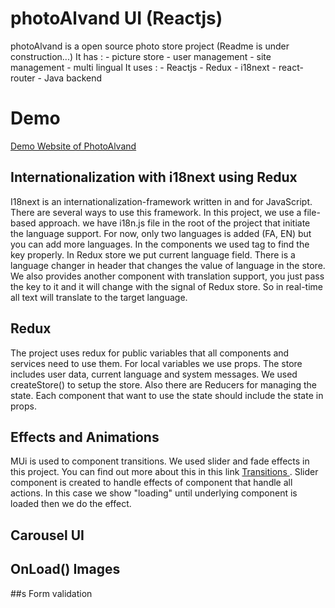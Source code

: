 # photoAlvand UI (Reactjs)
photoAlvand is a open source photo store project
(Readme is under construction...)
It has :
    - picture store
    - user management
    - site management
    - multi lingual
It uses : 
    - Reactjs
    - Redux
    - i18next
    - react-router
    - Java backend
# Demo
<a href="http://photoalvand.com/">Demo Website of PhotoAlvand<a>

## Internationalization with i18next using Redux
I18next is an internationalization-framework written in and for JavaScript. There are several ways to use this framework. In this project, we use a file-based approach. we have i18n.js file in the root of the project that initiate the language support. For now, only two languages is added (FA, EN) but you can add more languages. In the components we used <trans> tag to find the key properly. In Redux store we put current language field. There is a language changer in header that changes the value of language in the store.
We also provides another component <H3UIT> with translation support, you just pass the key to it and it will change with the signal of Redux store.
So in real-time all text will translate to the target language.
## Redux
The project uses redux for public variables that all components and services need to use them. For local variables we use props. The store includes user data, current language and system messages.
We used createStore() to setup the store. Also there are Reducers for managing the state. Each component that want to use the state should include the state in props.
## Effects and Animations
MUi is used to component transitions. We used slider and fade effects in this project. You can find out more about this in this link <a href="https://mui.com/components/transitions/"> Transitions </a>. Slider component is created to handle effects of component that handle all actions. In this case we show "loading" until underlying component is loaded then we do the effect.
## Carousel UI

## OnLoad() Images

##s Form validation



